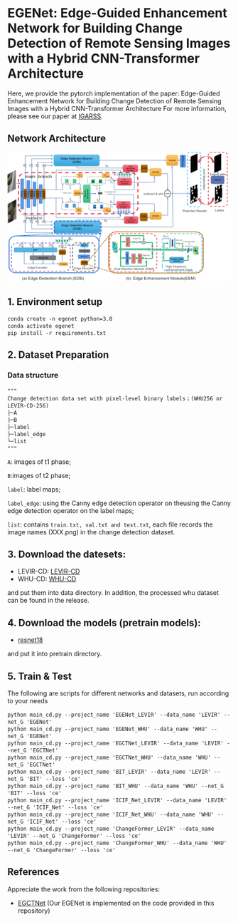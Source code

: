 # EGENet: Edge-Guided Enhancement Network for Building Change Detection of Remote Sensing Images with a Hybrid CNN-Transformer Architecture
Here, we provide the pytorch implementation of the paper: Edge-Guided Enhancement Network for Building Change Detection of Remote Sensing Images with a Hybrid CNN-Transformer Architecture
For more information, please see our paper at [IGARSS](https://ieeexplore.ieee.org/document/10640690). 

## Network Architecture
![image](./images/main.png)

## 1. Environment setup

```
conda create -n egenet python=3.8
conda activate egenet
pip install -r requirements.txt
```
## 2. Dataset Preparation

### Data structure

```
"""
Change detection data set with pixel-level binary labels；(WHU256 or LEVIR-CD-256)
├─A
├─B
├─label
├─label_edge
└─list
"""
```

`A`: images of t1 phase;

`B`:images of t2 phase;

`label`: label maps;

`label_edge`: using the Canny edge detection operator on theusing the Canny edge detection operator on the label maps;

`list`: contains `train.txt, val.txt and test.txt`, each file records the image names (XXX.png) in the change detection dataset.


## 3. Download the datesets:
* LEVIR-CD:
[LEVIR-CD](https://pan.baidu.com/s/1gDS6Ea37zfHoZ4832jT9cg?pwd=BUPT)
* WHU-CD:
[WHU-CD](https://github.com/Jnmz/EGENet-IG24/releases/download/1/WHU256.zip)

and put them into data directory. In addition, the processed whu dataset can be found in the release.

## 4. Download the models (pretrain models):

* [resnet18](https://download.pytorch.org/models/resnet18-5c106cde.pth) 

and put it into pretrain directory.

## 5. Train & Test
The following are scripts for different networks and datasets, run according to your needs

    python main_cd.py --project_name 'EGENet_LEVIR' --data_name 'LEVIR' --net_G 'EGENet'
    python main_cd.py --project_name 'EGENet_WHU' --data_name 'WHU' --net_G 'EGENet'
    python main_cd.py --project_name 'EGCTNet_LEVIR' --data_name 'LEVIR' --net_G 'EGCTNet'
    python main_cd.py --project_name 'EGCTNet_WHU' --data_name 'WHU' --net_G 'EGCTNet'
    python main_cd.py --project_name 'BIT_LEVIR' --data_name 'LEVIR' --net_G 'BIT' --loss 'ce'
    python main_cd.py --project_name 'BIT_WHU' --data_name 'WHU' --net_G 'BIT' --loss 'ce'
    python main_cd.py --project_name 'ICIF_Net_LEVIR' --data_name 'LEVIR' --net_G 'ICIF_Net' --loss 'ce'
    python main_cd.py --project_name 'ICIF_Net_WHU' --data_name 'WHU' --net_G 'ICIF_Net' --loss 'ce'
    python main_cd.py --project_name 'ChangeFormer_LEVIR' --data_name 'LEVIR' --net_G 'ChangeFormer' --loss 'ce'
    python main_cd.py --project_name 'ChangeFormer_WHU' --data_name 'WHU' --net_G 'ChangeFormer' --loss 'ce'
    
## References
Appreciate the work from the following repositories:

- [EGCTNet](https://github.com/chen11221/EGCTNet_pytorch) (Our EGENet is implemented on the code provided in this repository)

